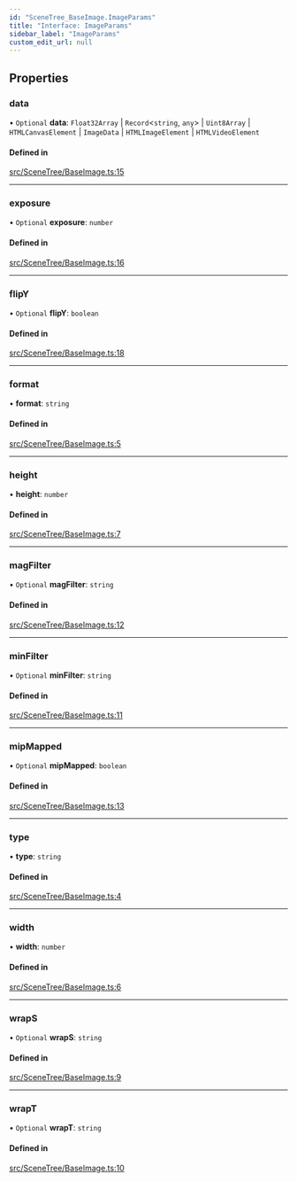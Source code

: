 ```yaml
---
id: "SceneTree_BaseImage.ImageParams"
title: "Interface: ImageParams"
sidebar_label: "ImageParams"
custom_edit_url: null
---
```




## Properties

### data

• `Optional` **data**: `Float32Array` \| `Record`<`string`, `any`\> \| `Uint8Array` \| `HTMLCanvasElement` \| `ImageData` \| `HTMLImageElement` \| `HTMLVideoElement`

#### Defined in

[src/SceneTree/BaseImage.ts:15](https://github.com/ZeaInc/zea-engine/blob/375d47e4b/src/SceneTree/BaseImage.ts#L15)

___

### exposure

• `Optional` **exposure**: `number`

#### Defined in

[src/SceneTree/BaseImage.ts:16](https://github.com/ZeaInc/zea-engine/blob/375d47e4b/src/SceneTree/BaseImage.ts#L16)

___

### flipY

• `Optional` **flipY**: `boolean`

#### Defined in

[src/SceneTree/BaseImage.ts:18](https://github.com/ZeaInc/zea-engine/blob/375d47e4b/src/SceneTree/BaseImage.ts#L18)

___

### format

• **format**: `string`

#### Defined in

[src/SceneTree/BaseImage.ts:5](https://github.com/ZeaInc/zea-engine/blob/375d47e4b/src/SceneTree/BaseImage.ts#L5)

___

### height

• **height**: `number`

#### Defined in

[src/SceneTree/BaseImage.ts:7](https://github.com/ZeaInc/zea-engine/blob/375d47e4b/src/SceneTree/BaseImage.ts#L7)

___

### magFilter

• `Optional` **magFilter**: `string`

#### Defined in

[src/SceneTree/BaseImage.ts:12](https://github.com/ZeaInc/zea-engine/blob/375d47e4b/src/SceneTree/BaseImage.ts#L12)

___

### minFilter

• `Optional` **minFilter**: `string`

#### Defined in

[src/SceneTree/BaseImage.ts:11](https://github.com/ZeaInc/zea-engine/blob/375d47e4b/src/SceneTree/BaseImage.ts#L11)

___

### mipMapped

• `Optional` **mipMapped**: `boolean`

#### Defined in

[src/SceneTree/BaseImage.ts:13](https://github.com/ZeaInc/zea-engine/blob/375d47e4b/src/SceneTree/BaseImage.ts#L13)

___

### type

• **type**: `string`

#### Defined in

[src/SceneTree/BaseImage.ts:4](https://github.com/ZeaInc/zea-engine/blob/375d47e4b/src/SceneTree/BaseImage.ts#L4)

___

### width

• **width**: `number`

#### Defined in

[src/SceneTree/BaseImage.ts:6](https://github.com/ZeaInc/zea-engine/blob/375d47e4b/src/SceneTree/BaseImage.ts#L6)

___

### wrapS

• `Optional` **wrapS**: `string`

#### Defined in

[src/SceneTree/BaseImage.ts:9](https://github.com/ZeaInc/zea-engine/blob/375d47e4b/src/SceneTree/BaseImage.ts#L9)

___

### wrapT

• `Optional` **wrapT**: `string`

#### Defined in

[src/SceneTree/BaseImage.ts:10](https://github.com/ZeaInc/zea-engine/blob/375d47e4b/src/SceneTree/BaseImage.ts#L10)


